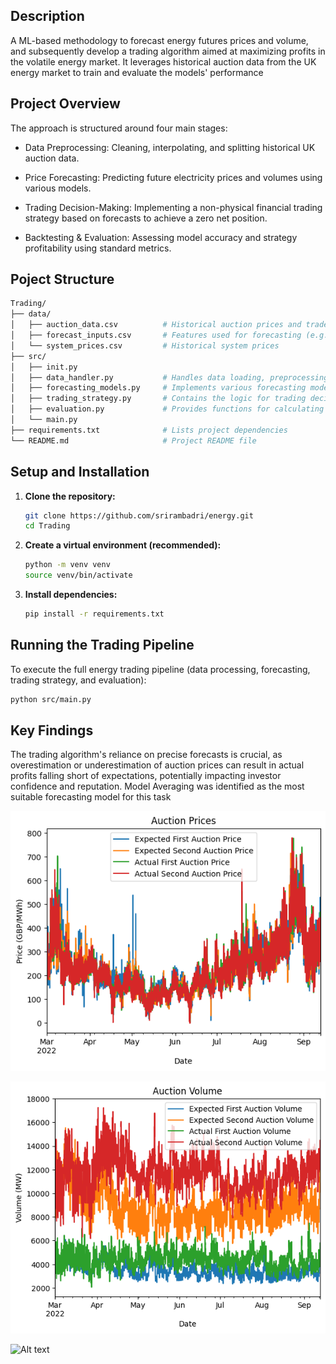 ## Description

A ML-based methodology to forecast energy futures prices and volume, and subsequently develop a trading algorithm aimed at maximizing profits in the volatile energy market. It leverages historical auction data from the UK energy market to train and evaluate the models' performance


## Project Overview

The approach is structured around four main stages:

- Data Preprocessing: Cleaning, interpolating, and splitting historical UK auction data.

- Price Forecasting: Predicting future electricity prices and volumes using various models.

- Trading Decision-Making: Implementing a non-physical financial trading strategy based on forecasts to achieve a zero net position.

- Backtesting & Evaluation: Assessing model accuracy and strategy profitability using standard metrics.


## Poject Structure
```bash
Trading/
├── data/
│   ├── auction_data.csv          # Historical auction prices and traded volumes
│   ├── forecast_inputs.csv       # Features used for forecasting (e.g., weather, system data)
│   └── system_prices.csv         # Historical system prices
├── src/
│   ├── init.py               
│   ├── data_handler.py           # Handles data loading, preprocessing, and train-test splitting
│   ├── forecasting_models.py     # Implements various forecasting models and model averaging
│   ├── trading_strategy.py       # Contains the logic for trading decisions and bid generation
│   ├── evaluation.py             # Provides functions for calculating performance metrics and plotting results
│   └── main.py                   
├── requirements.txt              # Lists project dependencies
└── README.md                     # Project README file
```

## Setup and Installation

1.  **Clone the repository:**
    ```bash
    git clone https://github.com/srirambadri/energy.git
    cd Trading
    ```

2.  **Create a virtual environment (recommended):**
    ```bash
    python -m venv venv
    source venv/bin/activate
    ```

3.  **Install dependencies:**
    ```bash
    pip install -r requirements.txt
    ```

## Running the Trading Pipeline

To execute the full energy trading pipeline (data processing, forecasting, trading strategy, and evaluation):

```bash
python src/main.py
```

## Key Findings

The trading algorithm's reliance on precise forecasts is crucial, as overestimation or underestimation of auction prices can result in actual profits falling short of expectations, potentially impacting investor confidence and reputation. Model Averaging was identified as the most suitable forecasting model for this task


![Alt text](Plot/Auction_price.png)

![Alt text](Plot/Auction_vol.png)

![Alt text](Plot/Exp_price.png)
